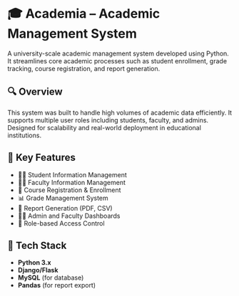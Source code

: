 # 🎓 Academia – Academic Management System

A university-scale academic management system developed using Python. It streamlines core academic processes such as student enrollment, grade tracking, course registration, and report generation.

## 🔍 Overview
This system was built to handle high volumes of academic data efficiently. It supports multiple user roles including students, faculty, and admins. Designed for scalability and real-world deployment in educational institutions.

## 🧩 Key Features
- 🧑‍🎓 Student Information Management
- 🧑‍🎓 Faculty Information Management
- 📝 Course Registration & Enrollment
- 📊 Grade Management System
- 📄 Report Generation (PDF, CSV)
- 🧑‍🏫 Admin and Faculty Dashboards
- 🔐 Role-based Access Control

## 🧰 Tech Stack
- **Python 3.x**
- **Django/Flask**
- **MySQL** (for database)
- **Pandas** (for report export)

